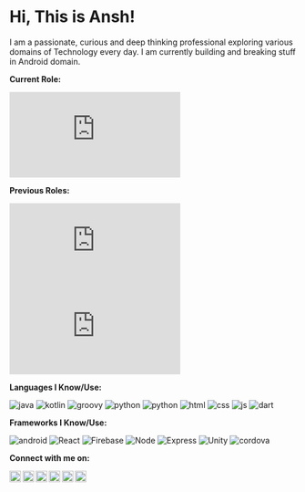 # Hi, This is Ansh! 

I am a passionate, curious and deep thinking professional exploring various domains of Technology every day. I am currently building and breaking stuff in Android domain.

**Current Role:**

![CleverTap](https://img.shields.io/static/v1?logo=Tata&label=&message=TATA%20AIG%20|%20Senior%20Software%20Engineer&color=36465D&logoColor=FFF&style=flat-square&link=https://clevertap.com)

**Previous Roles:**

![](https://img.shields.io/static/v1?logo=Google%20Analytics&label=&message=CleverTap%20|%20SDK%20Engineer&color=36465D&logoColor=FFF&style=flat-square&link=https://clevertap.com)
![](https://img.shields.io/static/v1?logo=zcash&label=&message=Zenius%20|%20Android%20Engineer&color=36465D&logoColor=FFF&style=flat-square&link=https://clevertap.com)


**Languages I Know/Use:**

![java](https://img.shields.io/static/v1?logo=coffeeScript&label=&message=Java&color=36465D&logoColor=FFF&style=flat-square&link=https://github.com/root-ansh)
![kotlin](https://img.shields.io/static/v1?logo=kotlin&label=&message=Kotlin&color=36465D&logoColor=FFF&style=flat-square&link=https://github.com/root-ansh)
![groovy](https://img.shields.io/static/v1?logo=gradle&label=&message=Groovy&color=36465D&logoColor=FFF&style=flat-square&link=https://github.com/root-ansh)
![python](https://img.shields.io/static/v1?logo=python&label=&message=Python&color=36465D&logoColor=FFF&style=flat-square&link=https://github.com/root-ansh)
![python](https://img.shields.io/static/v1?logo=MySQL&label=&message=SQL&color=36465D&logoColor=FFF&style=flat-square&link=https://github.com/root-ansh)
![html](https://img.shields.io/static/v1?logo=html5&label=&message=HTML&color=36465D&logoColor=FFF&style=flat-square&link=https://github.com/root-ansh)
![css](https://img.shields.io/static/v1?logo=css3&label=&message=CSS&color=36465D&logoColor=FFF&style=flat-square&link=https://github.com/root-ansh)
![js](https://img.shields.io/static/v1?logo=javascript&label=&message=JS&color=36465D&logoColor=FFF&style=flat-square&link=https://github.com/root-ansh)
![dart](https://img.shields.io/static/v1?logo=dart&label=&message=Dart&color=36465D&logoColor=FFF&style=flat-square&link=https://github.com/root-ansh)

**Frameworks I Know/Use:**

![android](https://img.shields.io/static/v1?logo=android&label=&message=Android&color=36465D&logoColor=FFF&style=flat-square&link=https://github.com/root-ansh)
![React](https://img.shields.io/static/v1?logo=react&label=&message=React&color=36465D&logoColor=FFF&style=flat-square&link=https://github.com/root-ansh)
![Firebase](https://img.shields.io/static/v1?logo=firebase&label=&message=Firebase&color=36465D&logoColor=FFF&style=flat-square&link=https://github.com/root-ansh)
![Node](https://img.shields.io/static/v1?logo=node.js&label=&message=Node&color=36465D&logoColor=FFF&style=flat-square&link=https://github.com/root-ansh)
![Express](https://img.shields.io/static/v1?logo=express&label=&message=Express&color=36465D&logoColor=FFF&style=flat-square&link=https://github.com/root-ansh)
![Unity](https://img.shields.io/static/v1?logo=unity&label=&message=Unity&color=36465D&logoColor=FFF&style=flat-square&link=https://github.com/root-ansh)
![cordova](https://img.shields.io/static/v1?logo=apache%20cordova&label=&message=Cordova&color=36465D&logoColor=FFF&style=flat-square&link=https://github.com/root-ansh)


**Connect with me on:**  


<a href="https://twitter.com/root_ansh">
  <img align="left" alt="Ansh's Twitter" width="20px" src="https://simpleicons.now.sh/twitter/495f7e" />
</a>
<a href="https://www.instagram.com/desi_sachdeva/">
  <img align="left" alt="Ansh's Instagram" width="20px" src="https://simpleicons.now.sh/instagram/495f7e" />
</a>
<a href="https://linkedin.com/in/anshsachdevawork">
  <img align="left" alt="Ansh's LinkedIn" width="20px" src="https://simpleicons.now.sh/linkedin/495f7e" />
</a>
<a href="https://medium.com/me/anshsachdevawork">
  <img align="left" alt="Ansh's Medium" width="20px" src="https://simpleicons.now.sh/medium/495f7e" />
</a>

<a href="https://root-ansh.github.io/">
  <img align="left" alt="Ansh's Website" width="20px" src="https://simpleicons.now.sh/esri/495f7e" />
</a>


<a href="mailto:anshsachdeva.work@gmail.com">
  <img align="left" alt="Ansh's Website" width="20px" src="https://simpleicons.now.sh/gmail/495f7e" />
</a>

